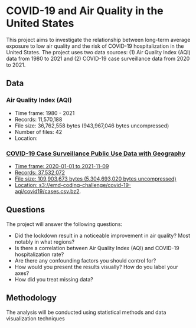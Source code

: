 <!-- COVID-19 and Air Quality in the United States -->

# COVID-19 and Air Quality in the United States

<p>This project aims to investigate the relationship between long-term average exposure to low air quality and the risk of COVID-19 hospitalization in the United States. The project uses two data sources: (1) Air Quality Index (AQI) data from 1980 to 2021 and (2) COVID-19 case surveillance data from 2020 to 2021.</p>

<h2>Data</h2>

<h3>Air Quality Index (AQI)</h3>
<ul>
  <li>Time frame: 1980 - 2021</li>
  <li>Records: 11,570,188</li>
  <li>File size: 36,762,558 bytes (943,967,046 bytes uncompressed)</li>
  <li>Number of files: 42</li>
  <li>Location: <a href="https://aqs.epa.gov/aqsweb/airdata/download_files.html"</a></li>
</ul>

<h3>COVID-19 Case Surveillance Public Use Data with Geography</h3>
<ul>
  <li>Time frame: 2020-01-01 to 2021-11-09</li>
  <li>Records: 37,532,072</li>
  <li>File size: 109,903,673 bytes (5,304,693,020 bytes uncompressed)</li>
  <li>Location: <a href="s3://emd-coding-challenge/covid-19-aqi/covid19/cases.csv.bz2">s3://emd-coding-challenge/covid-19-aqi/covid19/cases.csv.bz2</a>.</li>
</ul>

<h2>Questions</h2>

<p>The project will answer the following questions:</p>
<ul>
  <li>Did the lockdown result in a noticeable improvement in air quality? Most notably in what regions?</li>
  <li>Is there a correlation between Air Quality Index (AQI) and COVID-19 hospitalization rate?</li>
  <li>Are there any confounding factors you should control for?</li>
  <li>How would you present the results visually? How do you label your axes?</li>
  <li>How did you treat missing data?</li>
</ul>

<h2>Methodology</h2>

<p>The analysis will be conducted using statistical methods and data visualization techniques
